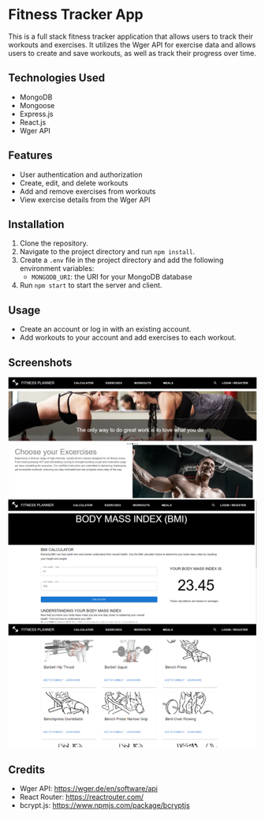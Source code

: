 # Fitness Tracker App

This is a full stack fitness tracker application that allows users to track their workouts and exercises. It utilizes the Wger API for exercise data and allows users to create and save workouts, as well as track their progress over time.

## Technologies Used

- MongoDB
- Mongoose
- Express.js
- React.js
- Wger API

## Features

- User authentication and authorization
- Create, edit, and delete workouts
- Add and remove exercises from workouts
- View exercise details from the Wger API

## Installation

1. Clone the repository.
2. Navigate to the project directory and run `npm install`.
3. Create a `.env` file in the project directory and add the following environment variables:
   - `MONGODB_URI`: the URI for your MongoDB database
4. Run `npm start` to start the server and client.

## Usage

- Create an account or log in with an existing account.
- Add workouts to your account and add exercises to each workout.

## Screenshots

![Homepage](/screenshots/home.PNG)
![Calculators](/screenshots/bmiCalculator.PNG)
![Exercises](/screenshots/exercises.PNG)

## Credits

- Wger API: https://wger.de/en/software/api
- React Router: https://reactrouter.com/
- bcrypt.js: https://www.npmjs.com/package/bcryptjs

